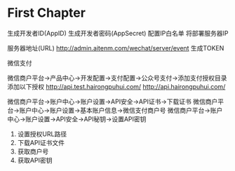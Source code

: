 # First Chapter


生成开发者ID(AppID)
生成开发者密码(AppSecret)
配置IP白名单 将部署服务器IP

服务器地址(URL) http://admin.aitenm.com/wechat/server/event
生成TOKEN


微信支付

微信商户平台->产品中心->开发配置->支付配置->公众号支付->添加支付授权目录
添加以下授权
http://api.test.hairongpuhui.com/
http://api.hairongpuhui.com/


微信商户平台->账户中心->账户设置->API安全->API证书->下载证书
微信商户平台->账户中心->账户设置->基本账户信息->微信支付商户号
微信商户平台->账户中心->账户设置->API安全->API秘钥->设置API密钥

1. 设置授权URL路径
2. 下载API证书文件
3. 获取商户号
4. 获取API密钥
